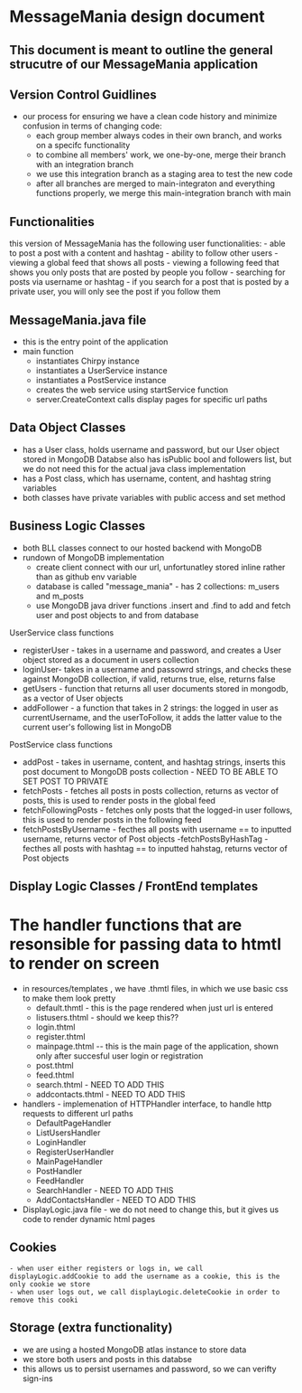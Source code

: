 # MessageMania design document
## This document is meant to outline the general strucutre of our MessageMania application

## Version Control Guidlines
- our process for ensuring we have a clean code history and minimize confusion in terms of changing code:
    - each group member always codes in their own branch, and works on a specifc functionality
    - to combine all members' work, we one-by-one, merge their branch with an integration branch
    - we use this integration branch as a staging area to test the new code
    - after all branches are merged to main-integraton and everything functions properly, we merge this main-integration branch with main


## Functionalities 

this version of MessageMania has the following user functionalities:
    - able to post a post with a content and hashtag
    - ability to follow other users
    - viewing a global feed that shows all posts
    - viewing a following feed that shows you only posts that are posted by people you follow
    - searching for posts via username or hashtag
        - if you search for a post that is posted by a private user, you will only see the post if you follow them



## MessageMania.java file

- this is the entry point of the application
- main function 
    - instantiates Chirpy instance
    - instantiates a UserService instance
    - instantiates a PostService instance
    - creates the web service using startService function
    - server.CreateContext calls display pages for specific url paths


## Data Object Classes

- has a User class, holds username and password, but our User object stored in MongoDB Databse also has isPublic bool and followers list, but we do not need this for the actual java class implementation
- has a Post class, which has username, content, and hashtag string variables
- both classes have private variables with public access and set method


## Business Logic Classes

- both BLL classes connect to our hosted backend with MongoDB
- rundown of MongoDB implementation
    - create client connect with our url, unfortunatley stored inline rather than as github env variable 
    - database is called "message_mania" - has 2 collections: m_users and m_posts
    - use MongoDB java driver functions .insert and .find to add and fetch user and post objects to and from database

UserService class functions
- registerUser - takes in a username and password, and creates a User object stored as a document in users collection
- loginUser- takes in a username and passowrd strings, and checks these against MongoDB collection, if valid, returns true, else, returns false
- getUsers - function that returns all user documents stored in mongodb, as a vector of User objects
- addFollower - a function that takes in 2 strings: the logged in user as currentUsername, and the userToFollow, it adds the latter value to the current user's following list in MongoDB

PostService class functions
- addPost - takes in username, content, and hashtag strings, inserts this post document to MongoDB posts collection - NEED TO BE ABLE TO SET POST TO PRIVATE
- fetchPosts - fetches all posts in posts collection, returns as vector of posts, this is used to render posts in the global feed
- fetchFollowingPosts - fetches only posts that the logged-in user follows, this is used to render posts in the following feed
- fetchPostsByUsername - fecthes all posts with username == to inputted username, returns vector of Post objects
-fetchPostsByHashTag - fecthes all posts with hashtag == to inputted hahstag, returns vector of Post objects

## Display Logic Classes / FrontEnd templates
# The handler functions that are resonsible for passing data to htmtl to render on screen


- in resources/templates , we have .thmtl files, in which we use basic css to make them look pretty
    - default.thmtl - this is the page rendered when just url is entered
    - listusers.thtml - should we keep this??
    - login.thtml
    - register.thtml
    - mainpage.thtml -- this is the main page of the application, shown only after succesful user login or registration
    - post.thtml
    - feed.thtml
    - search.thtml - NEED TO ADD THIS
    - addcontacts.thtml - NEED TO ADD THIS 
- handlers - implemenation of HTTPHandler interface, to handle http requests to different url paths
    - DefaultPageHandler 
    - ListUsersHandler
    - LoginHandler
    - RegisterUserHandler
    - MainPageHandler
    - PostHandler
    - FeedHandler
    - SearchHandler - NEED TO ADD THIS
    - AddContactsHandler - NEED TO ADD THIS
- DisplayLogic.java file - we do not need to change this, but it gives us code to render dynamic html pages


## Cookies
    - when user either registers or logs in, we call displayLogic.addCookie to add the username as a cookie, this is the only cookie we store
    - when user logs out, we call displayLogic.deleteCookie in order to remove this cooki

## Storage (extra functionality)

- we are using a hosted MongoDB atlas instance to store data
- we store both users and posts in this databse
- this allows us to persist usernames and password, so we can verifty sign-ins





